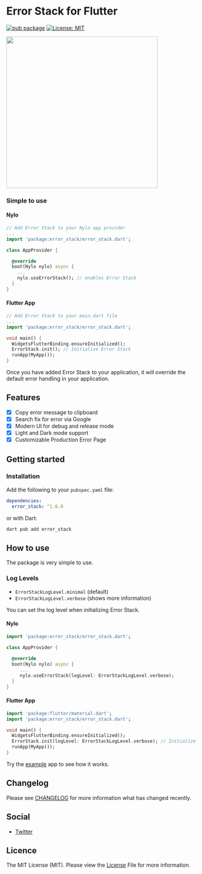 # Error Stack for Flutter

[![pub package](https://img.shields.io/pub/v/permission_policy.svg)](https://pub.dartlang.org/packages/permission_policy)
[![License: MIT](https://img.shields.io/badge/license-MIT-purple.svg)](https://opensource.org/licenses/MIT)

<img src="https://raw.githubusercontent.com/nylo-core/error-stack/main/screenshots/error_stack.png" height="400" />

### Simple to use

#### Nylo

``` dart
// Add Error Stack to your Nylo app provider
...
import 'package:error_stack/error_stack.dart';

class AppProvider {

  @override
  boot(Nylo nylo) async {
    ...
    nylo.useErrorStack(); // enables Error Stack
  }
}
```

#### Flutter App

``` dart
// Add Error Stack to your main.dart file
...
import 'package:error_stack/error_stack.dart';

void main() {
  WidgetsFlutterBinding.ensureInitialized();
  ErrorStack.init(); // Initialize Error Stack
  runApp(MyApp());
}
```

Once you have added Error Stack to your application, it will override the default error handling in your application.

## Features

- [x] Copy error message to clipboard
- [x] Search fix for error via Google
- [x] Modern UI for debug and release mode
- [x] Light and Dark mode support
- [x] Customizable Production Error Page

## Getting started

### Installation

Add the following to your `pubspec.yaml` file:

``` yaml
dependencies:
  error_stack: ^1.6.0
```

or with Dart:

``` bash
dart pub add error_stack
```

## How to use

The package is very simple to use. 

### Log Levels

- `ErrorStackLogLevel.minimal` (default)
- `ErrorStackLogLevel.verbose` (shows more information)

You can set the log level when initializing Error Stack.

#### Nylo

``` dart
import 'package:error_stack/error_stack.dart';

class AppProvider {
    
  @override
  boot(Nylo nylo) async {
     ...
     nylo.useErrorStack(logLevel: ErrorStackLogLevel.verbose);
  }
}
```

#### Flutter App

``` dart
import 'package:flutter/material.dart';
import 'package:error_stack/error_stack.dart';

void main() {
  WidgetsFlutterBinding.ensureInitialized();
  ErrorStack.init(logLevel: ErrorStackLogLevel.verbose); // Initialize Error Stack
  runApp(MyApp());
}
```

Try the [example](/example) app to see how it works.

## Changelog
Please see [CHANGELOG](https://github.com/nylo-core/permission-policy/blob/master/CHANGELOG.md) for more information what has changed recently.

## Social
* [Twitter](https://twitter.com/nylo_dev)

## Licence

The MIT License (MIT). Please view the [License](https://github.com/nylo-core/permission-policy/blob/main/LICENSE) File for more information.
